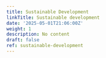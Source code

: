 ```yaml
---
title: Sustainable Development
linkTitle: Sustainable development
date: '2025-05-01T21:06:00Z'
weight: 1
description: No content
draft: false
ref: sustainable-development
---
```


